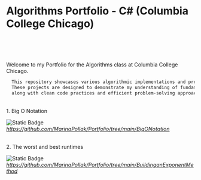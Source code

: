 # Algorithms Portfolio - C# (Columbia College Chicago)<br><br>
<br>

Welcome to my Portfolio for the Algorithms class at Columbia College Chicago. 
>
```bash
  This repository showcases various algorithmic implementations and problem-solving techniques developed in C#. 
  These projects are designed to demonstrate my understanding of fundamental and advanced algorithmic concepts, 
  along with clean code practices and efficient problem-solving approaches.
``` 

<br>
1. Big O Notation 


 ![Static Badge](https://img.shields.io/badge/link-to?style=flat&color=%23747799) _https://github.com/MarinaPollak/Portfolio/tree/main/BigONotation_


<br>
2. The worst and best runtimes


 ![Static Badge](https://img.shields.io/badge/link-to?style=flat&color=%23747799)  _https://github.com/MarinaPollak/Portfolio/tree/main/BuildinganExponentMethod_


